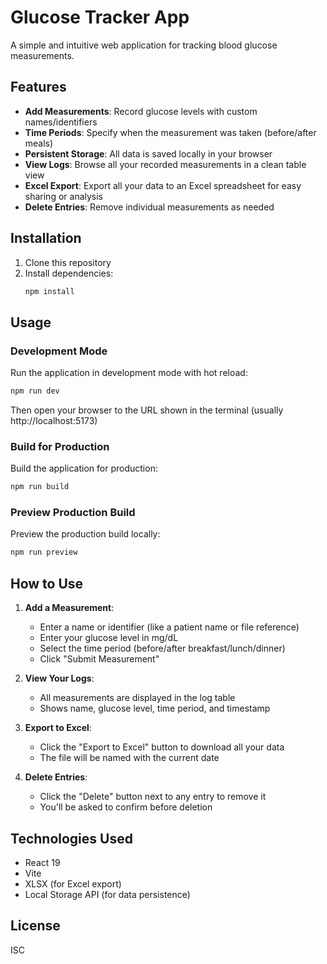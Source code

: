 # Glucose Tracker App

A simple and intuitive web application for tracking blood glucose measurements.

## Features

- **Add Measurements**: Record glucose levels with custom names/identifiers
- **Time Periods**: Specify when the measurement was taken (before/after meals)
- **Persistent Storage**: All data is saved locally in your browser
- **View Logs**: Browse all your recorded measurements in a clean table view
- **Excel Export**: Export all your data to an Excel spreadsheet for easy sharing or analysis
- **Delete Entries**: Remove individual measurements as needed

## Installation

1. Clone this repository
2. Install dependencies:
   ```bash
   npm install
   ```

## Usage

### Development Mode
Run the application in development mode with hot reload:
```bash
npm run dev
```

Then open your browser to the URL shown in the terminal (usually http://localhost:5173)

### Build for Production
Build the application for production:
```bash
npm run build
```

### Preview Production Build
Preview the production build locally:
```bash
npm run preview
```

## How to Use

1. **Add a Measurement**:
   - Enter a name or identifier (like a patient name or file reference)
   - Enter your glucose level in mg/dL
   - Select the time period (before/after breakfast/lunch/dinner)
   - Click "Submit Measurement"

2. **View Your Logs**:
   - All measurements are displayed in the log table
   - Shows name, glucose level, time period, and timestamp

3. **Export to Excel**:
   - Click the "Export to Excel" button to download all your data
   - The file will be named with the current date

4. **Delete Entries**:
   - Click the "Delete" button next to any entry to remove it
   - You'll be asked to confirm before deletion

## Technologies Used

- React 19
- Vite
- XLSX (for Excel export)
- Local Storage API (for data persistence)

## License

ISC
